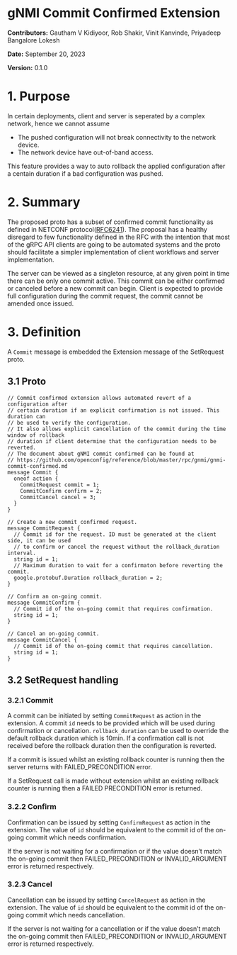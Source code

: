 # gNMI Commit Confirmed Extension

**Contributors:** Gautham V Kidiyoor, Rob Shakir, Vinit Kanvinde, Priyadeep Bangalore Lokesh

**Date:** September 20, 2023

**Version:** 0.1.0

# 1. Purpose

In certain deployments, client and server is seperated by a complex network,
hence we cannot assume
- The pushed configuration will not break connectivity to the network device.
- The network device have out-of-band access.

This feature provides a way to auto rollback the applied configuration after a
centain duration if a bad configuration was pushed.

# 2. Summary
The proposed proto has a subset of confirmed commit functionality as defined in
NETCONF protocol([RFC6241](https://datatracker.ietf.org/doc/html/rfc6241#section-8.4)). The proposal has a healthy disregard to few functionality
defined in the RFC with the intention that most of the gRPC API clients are going to
be automated systems and the proto should facilitate a simpler implementation of
client workflows and server implementation.

The server can be viewed as a singleton resource, at any given point in time there
can be only one commit active. This commit can be either confirmed or canceled
before a new commit can begin. Client is expected to provide full configuration
during the commit request, the commit cannot be amended once issued.

# 3. Definition

A `Commit` message is embedded the Extension message of the SetRequest proto.

## 3.1 Proto

```
// Commit confirmed extension allows automated revert of a configuration after
// certain duration if an explicit confirmation is not issued. This duration can
// be used to verify the configuration.
// It also allows explicit cancellation of the commit during the time window of rollback
// duration if client determine that the configuration needs to be reverted.
// The document about gNMI commit confirmed can be found at
// https://github.com/openconfig/reference/blob/master/rpc/gnmi/gnmi-commit-confirmed.md
message Commit {
  oneof action {
    CommitRequest commit = 1;
    CommitConfirm confirm = 2;
    CommitCancel cancel = 3;
  }
}

// Create a new commit confirmed request.
message CommitRequest {
  // Commit id for the request. ID must be generated at the client side, it can be used
  // to confirm or cancel the request without the rollback_duration interval.
  string id = 1;
  // Maximum duration to wait for a confirmaton before reverting the commit.
  google.protobuf.Duration rollback_duration = 2;
}

// Confirm an on-going commit.
message CommitConfirm {
  // Commit id of the on-going commit that requires confirmation.
  string id = 1;
}

// Cancel an on-going commit.
message CommitCancel {
  // Commit id of the on-going commit that requires cancellation.
  string id = 1;
}
```

## 3.2 SetRequest handling                                                        

### 3.2.1 Commit
A commit can be initiated by setting `CommitRequest` as action in the extension. A commit `id` needs 
to be provided which will be used during confirmation or cancellation. `rollback_duration` can be used
to override the default rollback duration which is 10min. If a confirmation call is not received before
the rollback duration then the configuration is reverted.

If a commit is issued whilst an existing rollback counter is running then the server returns with
FAILED_PRECONDITION error.

If a SetRequest call is made without extension whilst an existing rollback counter is running then a
FAILED PRECONDITION error is returned.

### 3.2.2 Confirm

Confirmation can be issued by setting `ConfirmRequest` as action in the extension. The value of `id`
should be equivalent to the commit id of the on-going commit which needs confirmation.

If the server is not waiting for a confirmation or if the value doesn’t match the on-going commit then
FAILED_PRECONDITION or INVALID_ARGUMENT error is returned respectively.

### 3.2.3 Cancel
Cancellation can be issued by setting `CancelRequest` as action in the extension. The value of `id`
should be equivalent to the commit id of the on-going commit which needs cancellation.

If the server is not waiting for a cancellation or if the value doesn’t match the on-going commit
then FAILED_PRECONDITION or INVALID_ARGUMENT error is returned respectively.
